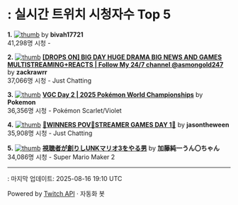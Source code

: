 # : 실시간 트위치 시청자수 Top 5

**1.** [![thumb](https://static-cdn.jtvnw.net/previews-ttv/live_user_bivah17721-320x180.jpg)](https://twitch.tv/bivah17721)
**[](https://twitch.tv/bivah17721)** by **bivah17721**<br>41,298명 시청  - 

**2.** [![thumb](https://static-cdn.jtvnw.net/previews-ttv/live_user_zackrawrr-320x180.jpg)](https://twitch.tv/zackrawrr)
**[[DROPS ON] BIG DAY HUGE DRAMA BIG NEWS AND GAMES MULTISTREAMING+REACTS | Follow My 24/7 channel @asmongold247](https://twitch.tv/zackrawrr)** by **zackrawrr**<br>37,066명 시청  - Just Chatting

**3.** [![thumb](https://static-cdn.jtvnw.net/previews-ttv/live_user_pokemon-320x180.jpg)](https://twitch.tv/Pokemon)
**[VGC Day 2 | 2025 Pokémon World Championships](https://twitch.tv/Pokemon)** by **Pokemon**<br>36,356명 시청  - Pokémon Scarlet/Violet

**4.** [![thumb](https://static-cdn.jtvnw.net/previews-ttv/live_user_jasontheween-320x180.jpg)](https://twitch.tv/jasontheween)
**[🔴WINNERS POV🔴STREAMER GAMES DAY 1🔴](https://twitch.tv/jasontheween)** by **jasontheween**<br>35,908명 시청  - Just Chatting

**5.** [![thumb](https://static-cdn.jtvnw.net/previews-ttv/live_user_kato_junichi0817-320x180.jpg)](https://twitch.tv/加藤純一うん〇ちゃん)
**[視聴者が創りしUNKマリオ3をやる男](https://twitch.tv/加藤純一うん〇ちゃん)** by **加藤純一うん〇ちゃん**<br>34,086명 시청  - Super Mario Maker 2


---
: 마지막 업데이트: 2025-08-16 19:10 UTC

Powered by [Twitch API](https://dev.twitch.tv/docs/api/reference) · 자동화 봇